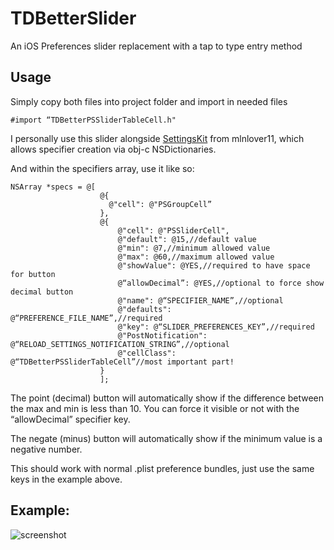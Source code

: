 # TDBetterSlider
An iOS Preferences slider replacement with a tap to type entry method

## Usage

Simply copy both files into project folder and import in needed files
```objc
#import “TDBetterPSSliderTableCell.h"
```

I personally use this slider alongside [SettingsKit](https://github.com/mlnlover11/SettingsKit) from mlnlover11, which allows specifier creation via obj-c NSDictionaries.

And within the specifiers array, use it like so:
```objc
NSArray *specs = @[
                    @{
                      @"cell": @"PSGroupCell”
                    },
                    @{
                        @"cell": @"PSSliderCell",
                        @"default": @15,//default value
                        @"min": @7,//minimum allowed value
                        @"max": @60,//maximum allowed value
                        @"showValue": @YES,//required to have space for button
                        @“allowDecimal”: @YES,//optional to force show decimal button
                        @"name": @“SPECIFIER_NAME”,//optional
                        @"defaults": @“PREFERENCE_FILE_NAME”,//required
                        @"key": @“SLIDER_PREFERENCES_KEY”,//required
                        @"PostNotification": @“RELOAD_SETTINGS_NOTIFICATION_STRING”,//optional
                        @"cellClass": @“TDBetterPSSliderTableCell”//most important part!
                    }
                    ];
```
The point (decimal) button will automatically show if the difference between the max and min is less than 10. You can force it visible or not with the “allowDecimal” specifier key.

The negate (minus) button will automatically show if the minimum value is a negative number.

This should work with normal .plist preference bundles, just use the same keys in the example above.

## Example:

![screenshot](http://i.imgur.com/42tvbIL.png)
